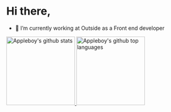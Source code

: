 # Hi there,

- 🔭 I’m currently working at Outside as a Front end developer

<a href="https://github.com/appleboy">
  <img height="180em" src="https://github-readme-stats.vercel.app/api?username=Nijarshrestha&show_icons=true&theme=dark&count_private=true" alt="Appleboy's github stats" />
  <img height="180em" src="https://github-readme-stats.vercel.app/api/top-langs/?username=Nijarshrestha&theme=dark&layout=compact" alt="Appleboy's github top languages" />
</a>
<br />
<br/>
